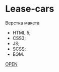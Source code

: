 # Lease-cars

Верстка макета

- HTML 5;
- CSS3;
- JS;
- SCSS;
- БЭМ.

[OPEN](https://callmemaksimg.github.io/Lease-cars/)